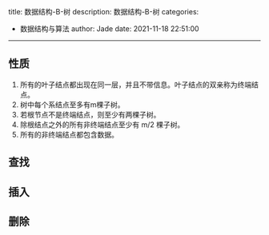 title: 数据结构-B-树
description: 数据结构-B-树
categories:
  - 数据结构与算法
author: Jade
date: 2021-11-18 22:51:00
---

## 性质
1. 所有的叶子结点都出现在同一层，并且不带信息。叶子结点的双亲称为终端结点。
2. 树中每个系结点至多有m棵子树。
3. 若根节点不是终端结点，则至少有两棵子树。
4. 除根结点之外的所有非终端结点至少有 m/2 棵子树。
5. 所有的非终端结点都包含数据。

## 查找

## 插入

## 删除